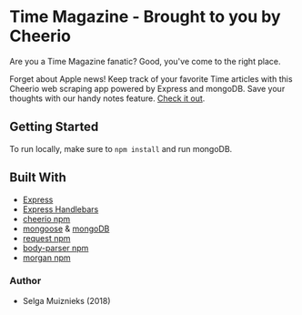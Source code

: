 # Time Magazine - Brought to you by Cheerio

Are you a Time Magazine fanatic? Good, you've come to the right place. 

Forget about Apple news! Keep track of your favorite Time articles with this Cheerio web scraping app powered by Express and mongoDB. Save your thoughts with our handy notes feature. [Check it out]().

## Getting Started

To run locally, make sure to `npm install` and run mongoDB.

## Built With

* [Express](https://www.npmjs.com/package/express)
* [Express Handlebars](https://www.npmjs.com/package/express-handlebars)
* [cheerio npm](https://www.npmjs.com/package/cheerio)
* [mongoose](https://www.npmjs.com/package/mongoose) & [mongoDB](https://www.mongodb.com/)
* [request npm](https://www.npmjs.com/package/request)
* [body-parser npm](https://www.npmjs.com/package/body-parser)
* [morgan npm](https://www.npmjs.com/package/morgan)

### Author

* Selga Muiznieks (2018)
